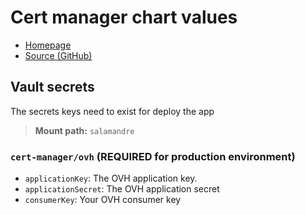 # Cert manager chart values

- [Homepage](https://cert-manager.io/)
- [Source (GitHub)](https://github.com/cert-manager/cert-manager/tree/master/deploy/charts/cert-manager)

## Vault secrets

The secrets keys need to exist for deploy the app

> **Mount path:** `salamandre`

### `cert-manager/ovh` (**REQUIRED** for production environment)

- `applicationKey`: The OVH application key.
- `applicationSecret`: The OVH application secret
- `consumerKey`: Your OVH consumer key
